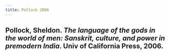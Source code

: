 ```yaml
---
title: Pollock 2006
---
```


## Pollock, Sheldon. _The language of the gods in the world of men: Sanskrit, culture, and power in premodern India_. Univ of California Press, 2006.
##
